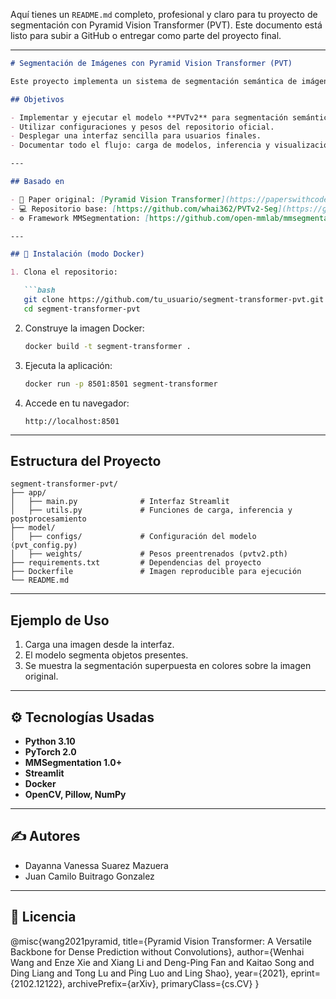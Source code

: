Aquí tienes un `README.md` completo, profesional y claro para tu proyecto de segmentación con Pyramid Vision Transformer (PVT). Este documento está listo para subir a GitHub o entregar como parte del proyecto final.

---

````markdown
# Segmentación de Imágenes con Pyramid Vision Transformer (PVT)

Este proyecto implementa un sistema de segmentación semántica de imágenes utilizando el modelo **Pyramid Vision Transformer (PVTv2)**, aprovechando la biblioteca [MMSegmentation](https://github.com/open-mmlab/mmsegmentation). La aplicación cuenta con una interfaz interactiva desarrollada en Streamlit y está lista para ejecutarse en contenedores Docker.

## Objetivos

- Implementar y ejecutar el modelo **PVTv2** para segmentación semántica.
- Utilizar configuraciones y pesos del repositorio oficial.
- Desplegar una interfaz sencilla para usuarios finales.
- Documentar todo el flujo: carga de modelos, inferencia y visualización.

---

## Basado en

- 📄 Paper original: [Pyramid Vision Transformer](https://paperswithcode.com/paper/pyramid-vision-transformer-a-versatile)
- 💻 Repositorio base: [https://github.com/whai362/PVTv2-Seg](https://github.com/whai362/PVTv2-Seg)
- ⚙️ Framework MMSegmentation: [https://github.com/open-mmlab/mmsegmentation](https://github.com/open-mmlab/mmsegmentation)

---

## 🚀 Instalación (modo Docker)

1. Clona el repositorio:

   ```bash
   git clone https://github.com/tu_usuario/segment-transformer-pvt.git
   cd segment-transformer-pvt
````

2. Construye la imagen Docker:

   ```bash
   docker build -t segment-transformer .
   ```

3. Ejecuta la aplicación:

   ```bash
   docker run -p 8501:8501 segment-transformer
   ```

4. Accede en tu navegador:

   ```
   http://localhost:8501
   ```

---

## Estructura del Proyecto

```
segment-transformer-pvt/
├── app/
│   ├── main.py              # Interfaz Streamlit
│   ├── utils.py             # Funciones de carga, inferencia y postprocesamiento
├── model/
│   ├── configs/             # Configuración del modelo (pvt_config.py)
│   ├── weights/             # Pesos preentrenados (pvtv2.pth)
├── requirements.txt         # Dependencias del proyecto
├── Dockerfile               # Imagen reproducible para ejecución
└── README.md
```

---

## Ejemplo de Uso

1. Carga una imagen desde la interfaz.
2. El modelo segmenta objetos presentes.
3. Se muestra la segmentación superpuesta en colores sobre la imagen original.

---

## ⚙️ Tecnologías Usadas

* **Python 3.10**
* **PyTorch 2.0**
* **MMSegmentation 1.0+**
* **Streamlit**
* **Docker**
* **OpenCV, Pillow, NumPy**

---

## ✍️ Autores

* Dayanna Vanessa Suarez Mazuera
* Juan Camilo Buitrago Gonzalez

---

## 📄 Licencia

@misc{wang2021pyramid,
      title={Pyramid Vision Transformer: A Versatile Backbone for Dense Prediction without Convolutions}, 
      author={Wenhai Wang and Enze Xie and Xiang Li and Deng-Ping Fan and Kaitao Song and Ding Liang and Tong Lu and Ping Luo and Ling Shao},
      year={2021},
      eprint={2102.12122},
      archivePrefix={arXiv},
      primaryClass={cs.CV}
}

```